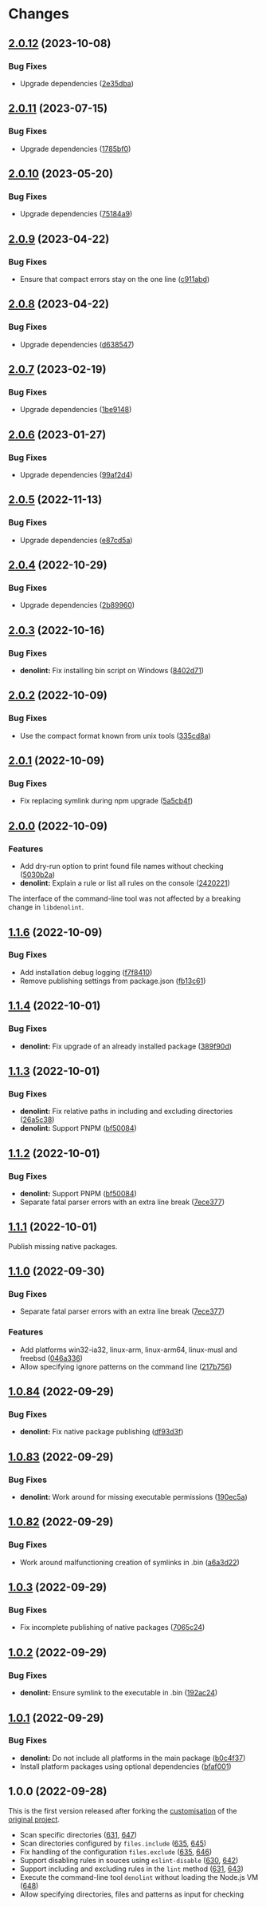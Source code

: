 # Changes

## [2.0.12](https://github.com/prantlf/denolint/compare/v2.0.11...v2.0.12) (2023-10-08)

### Bug Fixes

* Upgrade dependencies ([2e35dba](https://github.com/prantlf/denolint/commit/2e35dbad93f967f476c972bb8b30688ee585a499))

## [2.0.11](https://github.com/prantlf/denolint/compare/v2.0.10...v2.0.11) (2023-07-15)

### Bug Fixes

* Upgrade dependencies ([1785bf0](https://github.com/prantlf/denolint/commit/1785bf0c640ea40b2ed1c24d5710711064eae9d2))

## [2.0.10](https://github.com/prantlf/denolint/compare/v2.0.9...v2.0.10) (2023-05-20)

### Bug Fixes

* Upgrade dependencies ([75184a9](https://github.com/prantlf/denolint/commit/75184a9627259a23fb46d80ce446d4eca3f66af2))

## [2.0.9](https://github.com/prantlf/denolint/compare/v2.0.8...v2.0.9) (2023-04-22)

### Bug Fixes

* Ensure that compact errors stay on the one line ([c911abd](https://github.com/prantlf/denolint/commit/c911abd4244288bb8afec51fffbba49afd950ce9))

## [2.0.8](https://github.com/prantlf/denolint/compare/v2.0.7...v2.0.8) (2023-04-22)

### Bug Fixes

* Upgrade dependencies ([d638547](https://github.com/prantlf/denolint/commit/d638547d805e496f27aa69ff7eda02e4490a61e4))

## [2.0.7](https://github.com/prantlf/denolint/compare/v2.0.6...v2.0.7) (2023-02-19)

### Bug Fixes

* Upgrade dependencies ([1be9148](https://github.com/prantlf/denolint/commit/1be9148b092c3c1f84c8a8bc57d0186fa529e582))

## [2.0.6](https://github.com/prantlf/denolint/compare/v2.0.5...v2.0.6) (2023-01-27)

### Bug Fixes

* Upgrade dependencies ([99af2d4](https://github.com/prantlf/denolint/commit/99af2d4a923088aff516819524a05d4a2b01701f))

## [2.0.5](https://github.com/prantlf/denolint/compare/v2.0.4...v2.0.5) (2022-11-13)

### Bug Fixes

* Upgrade dependencies ([e87cd5a](https://github.com/prantlf/denolint/commit/e87cd5a64730703f9d164bb2fd1940fea05a59e1))

## [2.0.4](https://github.com/prantlf/denolint/compare/v2.0.3...v2.0.4) (2022-10-29)

### Bug Fixes

* Upgrade dependencies ([2b89960](https://github.com/prantlf/denolint/commit/2b8996029dfdca64ab784fc50c781377d90ca055))

## [2.0.3](https://github.com/prantlf/denolint/compare/v2.0.2...v2.0.3) (2022-10-16)

### Bug Fixes

* **denolint:** Fix installing bin script on Windows ([8402d71](https://github.com/prantlf/denolint/commit/8402d71eea162343cf38ae6cd76029ecf2b8f152))

## [2.0.2](https://github.com/prantlf/denolint/compare/v2.0.1...v2.0.2) (2022-10-09)

### Bug Fixes

* Use the compact format known from unix tools ([335cd8a](https://github.com/prantlf/denolint/commit/335cd8a42270c326af17c406edcdec51cf60f26a))

## [2.0.1](https://github.com/prantlf/denolint/compare/v2.0.0...v2.0.1) (2022-10-09)

### Bug Fixes

* Fix replacing symlink during npm upgrade ([5a5cb4f](https://github.com/prantlf/denolint/commit/5a5cb4f0303794cdad6b20cc2e3fbc5ec23ba611))

## [2.0.0](https://github.com/prantlf/denolint/compare/v1.1.6...v2.0.0) (2022-10-09)

### Features

* Add dry-run option to print found file names without checking ([5030b2a](https://github.com/prantlf/denolint/commit/5030b2a75a21a5f8efad96fa0f7831ef4dff8f29))
* **denolint:** Explain a rule or list all rules on the console ([2420221](https://github.com/prantlf/denolint/commit/242022122c554c90699fdfa3efec73d585653614))

The interface of the command-line tool was not affected by a breaking change in `libdenolint`.

## [1.1.6](https://github.com/prantlf/denolint/compare/v1.1.4...v1.1.6) (2022-10-09)

### Bug Fixes

* Add installation debug logging ([f7f8410](https://github.com/prantlf/denolint/commit/f7f8410ddc545ebb4c3445491322df9e9b5e8ea1))
* Remove publishing settings from package.json ([fb13c61](https://github.com/prantlf/denolint/commit/fb13c615d9cd499c67527d4b3bd644d58b30f724))

## [1.1.4](https://github.com/prantlf/denolint/compare/v1.1.3...v1.1.4) (2022-10-01)

### Bug Fixes

* **denolint:** Fix upgrade of an already installed package ([389f90d](https://github.com/prantlf/denolint/commit/389f90dad3ef9303563001b936e84bdbdc566214))

## [1.1.3](https://github.com/prantlf/denolint/compare/v1.1.2...v1.1.3) (2022-10-01)

### Bug Fixes

* **denolint:** Fix relative paths in including and excluding directories ([26a5c38](https://github.com/prantlf/denolint/commit/26a5c38aa230ec6cc0cb27dd26bcb7f73ea21aa4))
* **denolint:** Support PNPM ([bf50084](https://github.com/prantlf/denolint/commit/bf50084395ee4c0609ba7bedb15fc500cc2d2e7c))

## [1.1.2](https://github.com/prantlf/denolint/compare/v1.1.1...v1.1.2) (2022-10-01)

### Bug Fixes

* **denolint:** Support PNPM ([bf50084](https://github.com/prantlf/denolint/commit/bf50084395ee4c0609ba7bedb15fc500cc2d2e7c))
* Separate fatal parser errors with an extra line break ([7ece377](https://github.com/prantlf/denolint/commit/7ece377891fa3039b9c074ba6b481f685e9752e0))

## [1.1.1](https://github.com/prantlf/denolint/compare/v1.1.0...v1.1.1) (2022-10-01)

Publish missing native packages.

## [1.1.0](https://github.com/prantlf/denolint/compare/v1.0.84...v1.1.0) (2022-09-30)

### Bug Fixes

* Separate fatal parser errors with an extra line break ([7ece377](https://github.com/prantlf/denolint/commit/7ece377891fa3039b9c074ba6b481f685e9752e0))

### Features

* Add platforms win32-ia32, linux-arm, linux-arm64, linux-musl and freebsd ([046a336](https://github.com/prantlf/denolint/commit/046a336fa403df8875a7015e797bfa98ea74bbb9))
* Allow specifying ignore patterns on the command line ([217b756](https://github.com/prantlf/denolint/commit/217b7565e179c3958dbcadd619c015dd8eb239b3))

## [1.0.84](https://github.com/prantlf/denolint/compare/v1.0.83...v1.0.84) (2022-09-29)

### Bug Fixes

* **denolint:** Fix native package publishing ([df93d3f](https://github.com/prantlf/denolint/commit/df93d3fdb5f7660361dd835f5acbe3edd028d665))

## [1.0.83](https://github.com/prantlf/denolint/compare/v1.0.82...v1.0.83) (2022-09-29)

### Bug Fixes

* **denolint:** Work around for missing executable permissions ([190ec5a](https://github.com/prantlf/denolint/commit/190ec5a53e7397be4eb928c8509a08403d00b25a))

## [1.0.82](https://github.com/prantlf/denolint/compare/v1.0.3...v1.0.82) (2022-09-29)

### Bug Fixes

* Work around malfunctioning creation of symlinks in .bin ([a6a3d22](https://github.com/prantlf/denolint/commit/a6a3d22b2bc0997072e26d1b2b33321fb01e5c94))

## [1.0.3](https://github.com/prantlf/denolint/compare/v1.0.2...v1.0.3) (2022-09-29)

### Bug Fixes

* Fix incomplete publishing of native packages ([7065c24](https://github.com/prantlf/denolint/commit/7065c2466f62733369e364bd3edc007e4acc6d97))

## [1.0.2](https://github.com/prantlf/denolint/compare/v1.0.1...v1.0.2) (2022-09-29)

### Bug Fixes

* **denolint:** Ensure symlink to the executable in .bin ([192ac24](https://github.com/prantlf/denolint/commit/192ac24d42377411946beda6eb6bff8938ba87f2))

## [1.0.1](https://github.com/prantlf/denolint/compare/v1.0.0...v1.0.1) (2022-09-29)

### Bug Fixes

* **denolint:** Do not include all platforms in the main package ([b0c4f37](https://github.com/prantlf/denolint/commit/b0c4f37b5d3ffc51208826bd1f906a61de986ba0))
* Install platform packages using optional dependencies ([bfaf001](https://github.com/prantlf/denolint/commit/bfaf00136b5462fc216c8cb56d9c95224ecd056f))

## 1.0.0 (2022-09-28)

This is the first version released after forking the [customisation] of the [original project].

* Scan specific directories ([631], [647])
* Scan directories configured by `files.include` ([635], [645])
* Fix handling of the configuration `files.exclude` ([635], [646])
* Support disabling rules in souces using `eslint-disable` ([630], [642])
* Support including and excluding rules in the `lint` method ([631], [643])
* Execute the command-line tool `denolint` without loading the Node.js VM ([648])
* Allow specifying directories, files and patterns as input for checking

[customisation]: https://github.com/prantlf/node-rs/commits/combined
[original project]: https://github.com/napi-rs/node-rs/tree/main/packages/deno-lint
[630]: https://github.com/napi-rs/node-rs/issues/630
[631]: https://github.com/napi-rs/node-rs/issues/631
[635]: https://github.com/napi-rs/node-rs/issues/635
[642]: https://github.com/napi-rs/node-rs/pull/642
[643]: https://github.com/napi-rs/node-rs/pull/643
[645]: https://github.com/napi-rs/node-rs/pull/645
[646]: https://github.com/napi-rs/node-rs/pull/646
[647]: https://github.com/napi-rs/node-rs/pull/647
[648]: https://github.com/napi-rs/node-rs/issues/648
